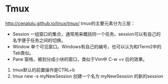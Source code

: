 # Tmux
<http://cenalulu.github.io/linux/tmux/>
tmux的主要元素分为三层：
- Session 一组窗口的集合，通常用来概括同一个任务。session可以有自己的名字便于任务之间的切换。
- Window 单个可见窗口。Windows有自己的编号，也可以认为和ITerm2中的Tab类似。
- Pane 窗格，被划分成小块的窗口，类似于Vim中 C-w +v 后的效果。


1. tmux默认的前置操作是CTRL+b
2. tmux new -s myNewSession 创建一个名为 myNewSession 的新的session